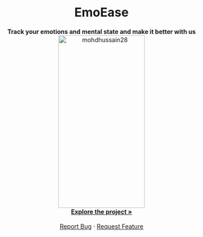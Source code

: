 <!-- PROJECT LOGO -->
<br />
<p align="center">

  <strong>
    <h1 align="center" >EmoEase</h1>
  </strong>
  
  <p align="center">
    <strong>
     Track your emotions and mental state and make it better with us
    </strong>
    <br />
        <img src="https://github.com/tahir19-fm/Tech-Gala/assets/102905297/4df99c76-a191-4f0c-a63c-8cec2822db76" alt="mohdhussain28" height="400" width="200"/>
    <br />
    <a href="https://github.com/tahir19-fm/EmoEase"><strong>Explore the project »</strong></a>
    <br />
    <br />
    <a href="https://github.com/tahir19-fm/EmoEase/issues">Report Bug</a>
    ·
    <a href="https://github.com/tahir19-fm/EmoEase/issues">Request Feature</a>
  </p>
</p>
